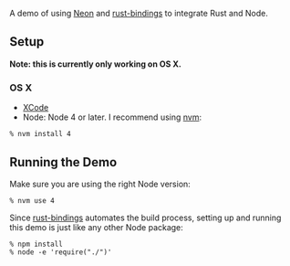 A demo of using [Neon](http://github.com/dherman/neon) and [rust-bindings](http://github.com/dherman/rust-bindings) to integrate Rust and Node.

## Setup

**Note: this is currently only working on OS X.**

### OS X

* [XCode](https://developer.apple.com/xcode/download/)
* Node: Node 4 or later. I recommend using [nvm](https://github.com/creationix/nvm#install-script):

```
% nvm install 4
```

## Running the Demo

Make sure you are using the right Node version:

```
% nvm use 4
```

Since [rust-bindings](http://github.com/dherman/rust-bindings) automates the build process, setting up and running this demo is just like any other Node package:

```
% npm install
% node -e 'require("./")'
```
